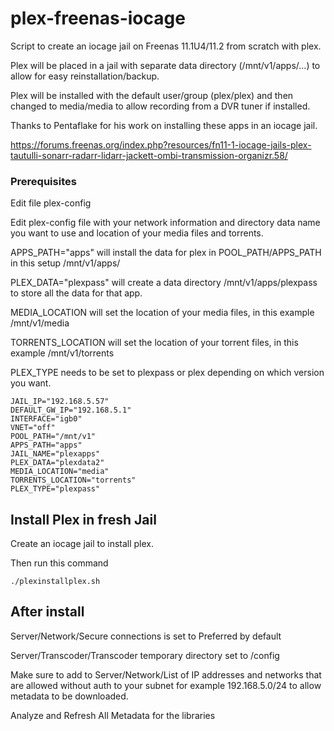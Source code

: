 # plex-freenas-iocage

Script to create an iocage jail on Freenas 11.1U4/11.2 from scratch with plex.

Plex will be placed in a jail with separate data directory (/mnt/v1/apps/...) to allow for easy reinstallation/backup.

Plex will be installed with the default user/group (plex/plex) and then changed to media/media to allow recording from a DVR tuner if installed.

Thanks to Pentaflake for his work on installing these apps in an iocage jail.

https://forums.freenas.org/index.php?resources/fn11-1-iocage-jails-plex-tautulli-sonarr-radarr-lidarr-jackett-ombi-transmission-organizr.58/

### Prerequisites
Edit file plex-config

Edit plex-config file with your network information and directory data name you want to use and location of your media files and torrents.

APPS_PATH="apps" will install the data for plex in POOL_PATH/APPS_PATH in this setup /mnt/v1/apps/

PLEX_DATA="plexpass" will create a data directory /mnt/v1/apps/plexpass to store all the data for that app.

MEDIA_LOCATION will set the location of your media files, in this example /mnt/v1/media

TORRENTS_LOCATION will set the location of your torrent files, in this example /mnt/v1/torrents

PLEX_TYPE needs to be set to plexpass or plex depending on which version you want.


```
JAIL_IP="192.168.5.57"
DEFAULT_GW_IP="192.168.5.1"
INTERFACE="igb0"
VNET="off"
POOL_PATH="/mnt/v1"
APPS_PATH="apps"
JAIL_NAME="plexapps"
PLEX_DATA="plexdata2"
MEDIA_LOCATION="media"
TORRENTS_LOCATION="torrents"
PLEX_TYPE="plexpass"
```
## Install Plex in fresh Jail

Create an iocage jail to install plex.

Then run this command
```
./plexinstallplex.sh
```
## After install

Server/Network/Secure connections is set to Preferred by default

Server/Transcoder/Transcoder temporary directory set to /config

Make sure to add to Server/Network/List of IP addresses and networks that are allowed without auth to your subnet for example 192.168.5.0/24 to allow metadata to be downloaded.

Analyze and Refresh All Metadata for the libraries

